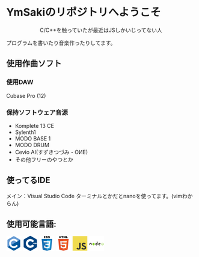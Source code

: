 # YmSakiのリポジトリへようこそ
<p align="center">C/C++を触っていたが最近はJSしかいじってない人</p>
<p align="left">プログラムを書いたり音楽作ったりしてます。</p>

## 使用作曲ソフト
### 使用DAW
Cubase Pro (12)
### 保持ソフトウェア音源
* Komplete 13 CE
* Sylenth1
* MODO BASE 1
* MODO DRUM
* Cevio AI(すずきつづみ・OИE)
* その他フリーのやつとか

## 使ってるIDE
メイン：Visual Studio Code
ターミナルとかだとnanoを使ってます。(vimわからん)

## 使用可能言語:
<a href="https://www.cprogramming.com/" target="_blank " rel="noreferrer"><img src="https://raw.githubusercontent.com/devicons/devicon/master/icons/c/c-original.svg" alt="c" width="40" height= "40"/></a>
<a href="https://www.w3schools.com/cpp/" target="_blank" rel="noreferrer"><img src="https://raw.githubusercontent.com/devicons/devicon/master/icons/cplusplus/cplusplus-plain.svg" alt="cplusplus" width="40" height="40"/></a>
<a href="https://www .w3schools.com/css/" target="_blank" rel="noreferrer"><img src="https://raw.githubusercontent.com/devicons/devicon/master/icons/css3/css3-original-wordmark.svg" alt="css3" width="40" height="40"/></a>
<a href="https://www.w3.org/html/" target="_blank" rel="noreferrer "><img src="https://raw.githubusercontent.com/devicons/devicon/master/icons/html5/html5-original-wordmark.svg" alt="html5" width="40" height="40" /></a>
<a href="https://developer.mozilla.org/en-US/docs/Web/JavaScript" target="_blank" rel="noreferrer"><img src="https://raw.githubusercontent.com/devicons/devicon/master/icons/javascript/javascript-original.svg" alt="javascript" width="40" height="40"/></a>
<a href="https ://nodejs.org" target="_blank" rel="noreferrer"><img src="https://raw.githubusercontent.com/devicons/devicon/master/icons/nodejs/nodejs-original-wordmark.svg " alt="nodejs" width="40" height="40"/></a>
